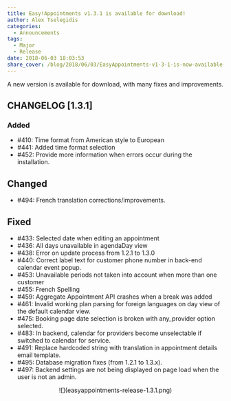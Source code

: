 ```yaml
---
title: Easy!Appointments v1.3.1 is available for download!
author: Alex Tselegidis
categories:
  - Announcements
tags:
  - Major
  - Release
date: 2018-06-03 18:03:53
share_cover: /blog/2018/06/03/EasyAppointments-v1-3-1-is-now-available-for-download/easyappointments-release-1.3.1.png
---
```


A new version is available for download, with many fixes and improvements. 

## CHANGELOG [1.3.1]

### Added

- #410: Time format from American style to European
- #441: Added time format selection
- #452: Provide more information when errors occur during the installation. 

## Changed

- #494: French translation corrections/improvements.

## Fixed

- #433: Selected date when editing an appointment
- #436: All days unavailable in agendaDay view
- #438: Error on update process from 1.2.1 to 1.3.0
- #440: Correct label text for customer phone number in back-end calendar event popup.
- #453: Unavailable periods not taken into account when more than one customer
- #455: French Spelling
- #459: Aggregate Appointment API crashes when a break was added
- #461: Invalid working plan parsing for foreign languages on day view of the default calendar view.
- #475: Booking page date selection is broken with any_provider option selected.
- #483: In backend, calendar for providers become unselectable if switched to calendar for service.
- #491: Replace hardcoded string with translation in appointment details email template.
- #495: Database migration fixes (from 1.2.1 to 1.3.x).
- #497: Backend settings are not being displayed on page load when the user is not an admin. 

<center>
![](easyappointments-release-1.3.1.png)
</center> 